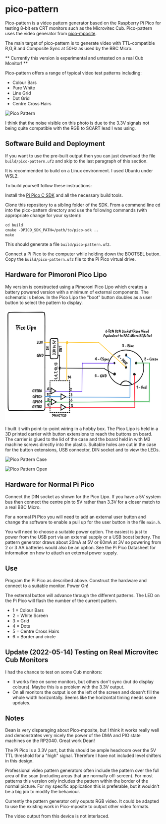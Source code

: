 # pico-pattern

Pico-pattern is a video pattern generator based on the Raspberry Pi Pico for testing 8-bit era CRT monitors such as the Microvitec Cub. Pico-pattern uses the video generator from [pico-mposite](https://github.com/breakintoprogram/pico-mposite).

The main target of pico-pattern is to generate video with TTL-compatible R,G,B and Composite Sync at 50Hz as used by the BBC Micro.

** Currently this version is experimental and untested on a real Cub Monitor! **

Pico-pattern offers a range of typical video test patterns including:

- Colour Bars
- Pure White
- Line Grid
- Dot Grid
- Centre Cross Hairs

![Pico Pattern](photos/img1.jpg)

I think that the noise visible on this photo is due to the 3.3V signals not being quite compatible with the RGB to SCART lead I was using.

## Software Build and Deployment

If you want to use the pre-built output then you can just download the file `build/pico-pattern.uf2` and skip to the last paragraph of this section. 

It is recommended to build on a Linux environment. I used Ubuntu under WSL2.

To build yourself follow these instructions:

Install the [Pi Pico C SDK](https://github.com/raspberrypi/pico-sdk) and all the necessary build tools.

Clone this repository to a sibling folder of the SDK. From a commend line cd into the pico-pattern directory and use the following commands (with appropriate change for your system):

```
cd build
cmake -DPICO_SDK_PATH=/path/to/pico-sdk ..
make
```

This should generate a file `build/pico-pattern.uf2`. 


Connect a Pi Pico to the computer while holding down the BOOTSEL button. Copy the `build/pico-pattern.uf2` file to the Pi Pico virtual drive.

## Hardware for Pimoroni Pico Lipo

My version is constructed using a Pimoroni Pico Lipo which creates a battery powered version with a minimum of external components. The schematic is below. In the Pico Lipo the "boot" button doubles as a user button to select the pattern to display.

![Pico Lipo Schematic](schematic.png)

I built it with point-to-point wiring in a hobby box. The Pico Lipo is held in a 3D printed carrier with button extensions to reach the buttons on board. The carrier is glued to the lid of the case and the board held in with M3 machine screws directly into the plastic. Suitable holes are cut in the case for the button extensions, USB connector, DIN socket and to view the LEDs. 

![Pico Pattern Case](photos/img2.jpg)

![Pico Pattern Open](photos/img3.jpg)


## Hardware for Normal Pi Pico

Connect the DIN socket as shown for the Pico Lipo. If you have a 5V system bus then connect the centre pin to 5V rather than 3.3V for a closer match to a real BBC Micro.

For a normal Pi Pico you will need to add an external user button and change the software to enable a pull up for the user button in the file `main.h`.

You will need to choose a suitable power option. The easiest is just to power from the USB port via an external supply or a USB boost battery. The pattern generator draws about 20mA at 5V or 60mA at 3V so powering from 2 or 3 AA batteries would also be an option. See the Pi Pico Datasheet for information on how to attach an external power supply.


## Use 

Program the Pi Pico as described above. Construct the hardware and connect to a suitable monitor. Power On!

The external button will advance through the different patterns. The LED on the Pi Pico will flash the number of the current pattern.

- 1 = Colour Bars
- 2 = White Screen
- 3 = Grid
- 4 = Dots
- 5 = Centre Cross Hairs
- 6 = Border and circle


## Update (2022-05-14) Testing on Real Microvitec Cub Monitors

I had the chance to test on some Cub monitors:
- It works fine on some monitors, but others don't sync (but do display colours). Maybe this is a problem with the 3.3V output.
- On all monitors the output is on the left of the screen and doesn't fill the whole width horizontally. Seems like the horizontal timing needs some updates.


## Notes

Dean is very disparaging about Pico-mposite, but I think it works really well and demonstrates very nicely the power of the DMA and PIO state machines on the RP2040. Great work Dean! 

The Pi Pico is a 3.3V part, but this should be ample headroom over the 5V TTL threshold for a "high" signal. Therefore I have not included level shifters in this design.

Professional video pattern generators often include the pattern over the full area of the scan (including areas that are normally off-screen). For most patterns this version only includes the pattern within the border of the normal picture. For my specific application this is preferable, but it wouldn't be a big job to modify the behaviour.

Currently the pattern generator only ouputs RGB video. It could be adapted to use the existing work in Pico-mposite to output other video formats.

The video output from this device is not interlaced.
